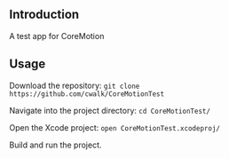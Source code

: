 ## Introduction

A test app for CoreMotion

## Usage

Download the repository: `git clone https://github.com/cwalk/CoreMotionTest`

Navigate into the project directory: `cd CoreMotionTest/`

Open the Xcode project: `open CoreMotionTest.xcodeproj/`

Build and run the project.
